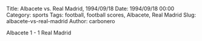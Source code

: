 Title: Albacete vs. Real Madrid, 1994/09/18
Date: 1994/09/18 00:00
Category: sports
Tags: football, football scores, Albacete, Real Madrid
Slug: albacete-vs-real-madrid
Author: carbonero


Albacete 1 - 1 Real Madrid
